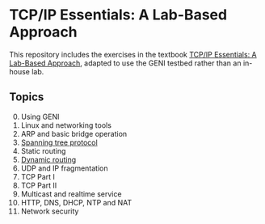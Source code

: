 # TCP/IP Essentials: A Lab-Based Approach

This repository includes the exercises in the textbook [TCP/IP Essentials: A Lab-Based Approach](https://www.amazon.com/TCP-IP-Essentials-Lab-Based-Approach/dp/052160124X), adapted to use the GENI testbed rather than an in-house lab.

## Topics

0. Using GENI
1. Linux and networking tools
2. ARP and basic bridge operation
3. [Spanning tree protocol](https://ffund.github.io/tcp-ip-essentials/lab-stp/)
4. Static routing
5. [Dynamic routing](https://ffund.github.io/tcp-ip-essentials/lab-dynamic/)
6. UDP and IP fragmentation
7. TCP Part I
8. TCP Part II
9. Multicast and realtime service
10. HTTP, DNS, DHCP, NTP and NAT
11. Network security

